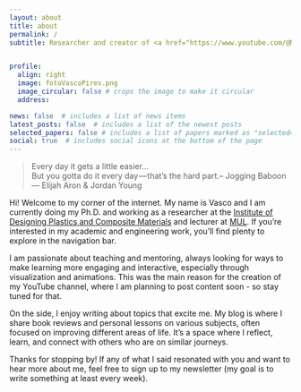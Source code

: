 ```yaml
---
layout: about
title: about
permalink: /
subtitle: Researcher and creator of <a href="https://www.youtube.com/@MadewithAtoms">Made with Atoms</a> Youtube Channel


profile:
  align: right
  image: fotoVascoPires.png
  image_circular: false # crops the image to make it circular
  address: 

news: false  # includes a list of news items
latest_posts: false  # includes a list of the newest posts
selected_papers: false # includes a list of papers marked as "selected={true}"
social: true  # includes social icons at the bottom of the page
---
```


> <i class="fas fa-quote-left"></i>
> Every day it gets a little easier…<br />
> But you gotta do it every day — that’s the hard part.–&nbsp;Jogging Baboon
> <i class="fas fa-quote-right"></i><br />
> —&nbsp;Elijah Aron & Jordan Young

Hi! Welcome to my corner of the internet. My name is Vasco and I am currently doing my Ph.D. and working as a researcher at the [Institute of Designing Plastics and Composite Materials](https://www.kunststofftechnik.at/en/konstruieren) and lecturer at [MUL](https://www.unileoben.ac.at/en/). If you’re interested in my academic and engineering work, you’ll find plenty to explore in the navigation bar.

<!--
It is a fascinating area with a lot of challenges, and I hope my work, even in small ways, can contribute to advancements that make a difference — whether that's in exploring new planets, improving satellite surveillance, or reducing the weight and emissions of aircraft.
-->

I am passionate about teaching and mentoring, always looking for ways to make learning more engaging and interactive, especially through visualization and animations. This was the main reason for the creation of my YouTube channel, where I am planning to post content soon - so stay tuned for that. 

On the side, I enjoy writing about topics that excite me. My blog is where I share book reviews and personal lessons on various subjects, often focused on improving different areas of life. It’s a space where I reflect, learn, and connect with others who are on similar journeys.

Thanks for stopping by! If any of what I said resonated with you and want to hear more about me, feel free to sign up to my newsletter (my goal is to write something at least every week). 

<!--
Write your biography here. Tell the world about yourself. Link to your favorite [subreddit](http://reddit.com). You can put a picture in, too. The code is already in, just name your picture `prof_pic.jpg` and put it in the `img/` folder.test

Put your address / P.O. box / other info right below your picture. You can also disable any of these elements by editing `profile` property of the YAML header of your `_pages/about.md`. Edit `_bibliography/papers.bib` and Jekyll will render your [publications page](/al-folio/publications/) automatically.

Link to your social media connections, too. This theme is set up to use [Font Awesome icons](http://fortawesome.github.io/Font-Awesome/) and [Academicons](https://jpswalsh.github.io/academicons/), like the ones below. Add your Facebook, Twitter, LinkedIn, Google Scholar, or just disable all of them.
-->